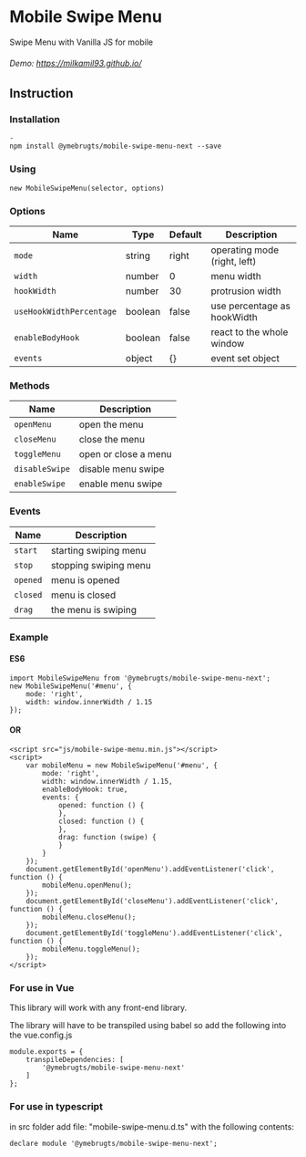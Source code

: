 # Mobile Swipe Menu
Swipe Menu with Vanilla JS for mobile
###### Demo: https://milkamil93.github.io/


## Instruction

### Installation
```
-
npm install @ymebrugts/mobile-swipe-menu-next --save
```

### Using
```
new MobileSwipeMenu(selector, options)
```

### Options
| Name                     | Type      | Default   | Description                   |
| ---                      | ---       | ---       | ---                           |
| `mode`                   | string    | right     | operating mode (right, left)  |
| `width`                  | number    | 0         | menu width                    |
| `hookWidth`              | number    | 30        | protrusion width              |
| `useHookWidthPercentage` | boolean   | false     | use percentage as hookWidth   |
| `enableBodyHook`         | boolean   | false     | react to the whole window     |
| `events`                 | object    | {}        | event set object              |

### Methods
| Name              | Description           |
| ---               | ---                   |
| `openMenu`        | open the menu         |
| `closeMenu`       | close the menu        |
| `toggleMenu`      | open or close a menu  |
| `disableSwipe`    | disable menu swipe    |
| `enableSwipe`     | enable menu swipe     |

### Events
| Name              | Description           |
| ---               | ---                   |
| `start`           | starting swiping menu |
| `stop`            | stopping swiping menu  |
| `opened`          | menu is opened        |
| `closed`          | menu is closed        |
| `drag`            | the menu is swiping   |


### Example

#### ES6
```
import MobileSwipeMenu from '@ymebrugts/mobile-swipe-menu-next';
new MobileSwipeMenu('#menu', {
    mode: 'right',
    width: window.innerWidth / 1.15
});
```

#### OR
```
<script src="js/mobile-swipe-menu.min.js"></script>
<script>
    var mobileMenu = new MobileSwipeMenu('#menu', {
        mode: 'right',
        width: window.innerWidth / 1.15,
        enableBodyHook: true,
        events: {
            opened: function () {
            },
            closed: function () {
            },
            drag: function (swipe) {
            }
        }
    });
    document.getElementById('openMenu').addEventListener('click', function () {
        mobileMenu.openMenu();
    });
    document.getElementById('closeMenu').addEventListener('click', function () {
        mobileMenu.closeMenu();
    });
    document.getElementById('toggleMenu').addEventListener('click', function () {
        mobileMenu.toggleMenu();
    });
</script>
```

### For use in Vue
This library will work with any front-end library.

The library will have to be transpiled using babel so add the following into the vue.config.js

```
module.exports = {
	transpileDependencies: [
		'@ymebrugts/mobile-swipe-menu-next'
	]
};
```

### For use in typescript 
in src folder add file: "mobile-swipe-menu.d.ts" with the following contents:

`declare module '@ymebrugts/mobile-swipe-menu-next';`